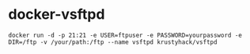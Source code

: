 # docker-vsftpd

```docker run -d -p 21:21 -e USER=ftpuser -e PASSWORD=yourpassword -e DIR=/ftp -v /your/path:/ftp --name vsftpd krustyhack/vsftpd```
